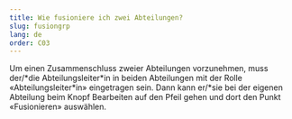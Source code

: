 ```yaml
---
title: Wie fusioniere ich zwei Abteilungen?
slug: fusiongrp
lang: de
order: C03
---
```


Um einen Zusammenschluss zweier Abteilungen vorzunehmen, muss der/\*die Abteilungsleiter\*in in beiden Abteilungen mit der Rolle «Abteilungsleiter\*in» eingetragen sein. Dann kann er/*sie bei der eigenen Abteilung beim Knopf Bearbeiten auf den Pfeil gehen und dort den Punkt «Fusionieren» auswählen.
